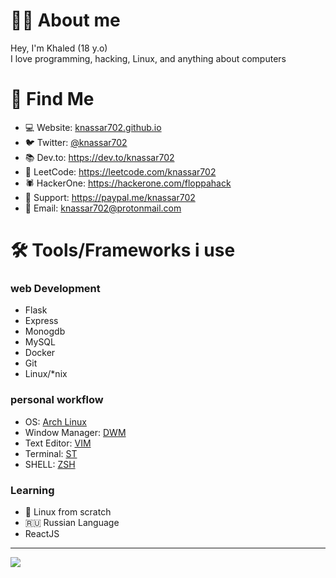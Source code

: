 #  👨‍💻 About me

Hey, I'm Khaled (18 y.o)<br>
I love programming, hacking, Linux, and anything about computers


# 🧐 Find Me
* 💻 Website: [knassar702.github.io](https://knassar702.github.io)
* 🐦 Twitter: [@knassar702](https://twitter.com/knassar702)
* 📚 Dev.to: https://dev.to/knassar702
* 🤔 LeetCode: https://leetcode.com/knassar702
* 🕷️ HackerOne: https://hackerone.com/floppahack
* 💸 Support: https://paypal.me/knassar702
* 📧 Email: knassar702@protonmail.com
# 🛠 Tools/Frameworks i use
### web Development
* Flask
* Express
* Monogdb
* MySQL
* Docker
* Git
* Linux/*nix

### personal workflow
* OS: [Arch Linux](https://archlinux.org)
* Window Manager: [DWM](https://github.com/knassar702/dwm)
* Text Editor: [VIM](https://gist.github.com/knassar702/93ddc4f18698cbdbc91d0f9ad16c32f2)
* Terminal: [ST](https://st.suckless.org)
* SHELL: [ZSH](https://ohmyz.sh/)
### Learning
* 🐧 Linux from scratch 
* 🇷🇺 Russian Language 
* ReactJS
---


<img src="https://media0.giphy.com/media/3oEduLRlHYWFNWNkTC/giphy.gif?cid=ecf05e47dbytu0j58ethz45cnd06r31yt95f1yycsw9wc0m7&rid=giphy.gif&ct=g"> 
